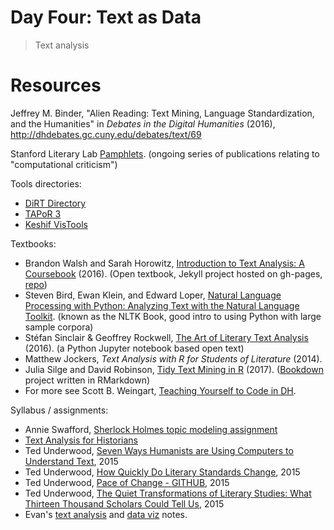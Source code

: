 # Day Four: Text as Data

> Text analysis

# Resources

Jeffrey M. Binder, "Alien Reading: Text Mining, Language Standardization, and the Humanities" in *Debates in the Digital Humanities* (2016),
http://dhdebates.gc.cuny.edu/debates/text/69

Stanford Literary Lab [Pamphlets](http://litlab.stanford.edu/pamphlets/). (ongoing series of publications relating to "computational criticism")

Tools directories:
- [DiRT Directory](http://dirtdirectory.org/)
- [TAPoR 3](http://tapor.ca/home)
- [Keshif VisTools](https://keshif.me/demo/VisTools)

Textbooks:
- Brandon Walsh and Sarah Horowitz, [Introduction to Text Analysis: A Coursebook](http://walshbr.com/textanalysiscoursebook/) (2016). (Open textbook, Jekyll project hosted on gh-pages, [repo](https://github.com/walshbr/textanalysiscoursebook))
- Steven Bird, Ewan Klein, and Edward Loper, [Natural Language Processing with Python: Analyzing Text with the Natural Language Toolkit](http://www.nltk.org/book/). (known as the NLTK Book, good intro to using Python with large sample corpora)
- Stéfan Sinclair & Geoffrey Rockwell, [The Art of Literary Text Analysis](https://github.com/sgsinclair/alta/blob/master/ipynb/ArtOfLiteraryTextAnalysis.ipynb) (2016). (a Python Jupyter notebook based open text)
- Matthew Jockers, *Text Analysis with R for Students of Literature* (2014).
- Julia Silge and David Robinson, [Tidy Text Mining in R](http://tidytextmining.com/) (2017). ([Bookdown](https://bookdown.org/) project written in RMarkdown)
- For more see Scott B. Weingart, [Teaching Yourself to Code in DH](http://scottbot.net/teaching-yourself-to-code-in-dh/).

Syllabus / assignments:
- Annie Swafford, [Sherlock Holmes topic modeling assignment](https://sherlockholmeslondondh.wordpress.com/2015/03/23/topic-modeling-assignment/)
- [Text Analysis for Historians](http://lincolnmullen.com/courses/text-analysis.2016/)
- Ted Underwood, [Seven Ways Humanists are Using Computers to Understand Text](https://tedunderwood.com/2015/06/04/seven-ways-humanists-are-using-computers-to-understand-text/), 2015
- Ted Underwood, [How Quickly Do Literary Standards Change](https://tedunderwood.com/2015/05/18/how-quickly-do-literary-standards-change/), 2015
- Ted Underwood, [Pace of Change - GITHUB](https://github.com/tedunderwood/paceofchange), 2015
- Ted Underwood, [The Quiet Transformations of Literary Studies: What Thirteen Thousand Scholars Could Tell Us](https://www.ideals.illinois.edu/handle/2142/49323), 2015
- Evan's [text analysis](https://evanwill.github.io/_drafts/notes/text-analysis.html) and [data viz](https://evanwill.github.io/_drafts/notes/viz-notes.html) notes.
